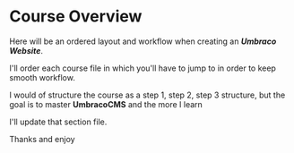 
# Course Overview

Here will be an ordered layout and workflow when creating an ***Umbraco Website***.

I'll order each course file in which you'll have to jump to in order to keep smooth workflow.

I would of structure the course as a step 1, step 2, step 3 structure, but the goal is to master **UmbracoCMS** and the more I learn

I'll update that section file.


Thanks and enjoy